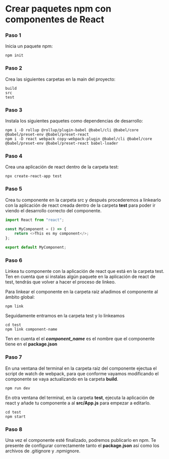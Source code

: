 # Crear paquetes npm con componentes de React

### Paso 1

Inicia un paquete npm:

```
npm init
```

### Paso 2

Crea las siguientes carpetas en la main del proyecto:

```
build
src
test
```

### Paso 3

Instala los siguientes paquetes como dependencias de desarrollo:

```
npm i -D rollup @rollup/plugin-babel @babel/cli @babel/core @babel/preset-env @babel/preset-react
npm i -D react webpack copy-webpack-plugin @babel/cli @babel/core @babel/preset-env @babel/preset-react babel-loader
```

### Paso 4

Crea una aplicación de react dentro de la carpeta test:

```
npx create-react-app test
```

### Paso 5

Crea tu componente en la carpeta src y después procederemos a linkearlo con la aplicación de react creada dentro de la carpeta **test** para poder ir viendo el desarrollo correcto del componente.

```javascript
import React from "react";

const MyComponent = () => {
    return <>This es my component</>;
};

export default MyComponent;
```

### Paso 6

Linkea tu componente con la aplicación de react que está en la carpeta test. Ten en cuenta que si instalas algún paquete en la aplicación de react de test, tendrás que volver a hacer el proceso de linkeo.

Para linkear el componente en la carpeta raiz añadimos el componente al ámbito global:

```
npm link
```

Seguidamente entramos en la carpeta test y lo linkeamos

```
cd test
npm link component-name
```

Ten en cuenta el el **_component_name_** es el nombre que el componente tiene en el **package.json**

### Paso 7

En una ventana del terminal en la carpeta raiz del componente ejectua el script de watch de webpack, para que conforme vayamos modificando el componente se vaya actualizando en la carpeta **build**.

```
npm run dev
```

En otra ventana del terminal, en la carpeta **test**, ejecuta la aplicación de react y añade tu componente a al **src/App.js** para empezar a editarlo.

```
cd test
npm start
```

### Paso 8

Una vez el componente esté finalizado, podremos publicarlo en npm. Te presente de configurar correctamente tanto el **package.json** así como los archivos de .gitignore y .npmignore.
